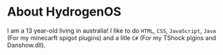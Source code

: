 # About HydrogenOS
I am a 13 year-old living in australia! I like to do `HTML`, `CSS`, `JavaScript`, `Java` (For my minecarft spigot plugins) and a litle `C#` (For my TShock plgins and Danshow.dll).
